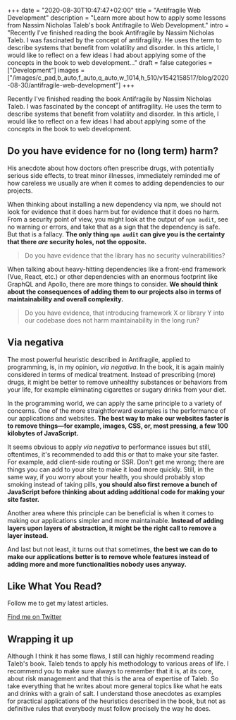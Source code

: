 +++
date = "2020-08-30T10:47:47+02:00"
title = "Antifragile Web Development"
description = "Learn more about how to apply some lessons from Nassim Nicholas Taleb's book Antifragile to Web Development."
intro = "Recently I've finished reading the book Antifragile by Nassim Nicholas Taleb. I was fascinated by the concept of antifragility. He uses the term to describe systems that benefit from volatility and disorder. In this article, I would like to reflect on a few ideas I had about applying some of the concepts in the book to web development..."
draft = false
categories = ["Development"]
images = ["/images/c_pad,b_auto,f_auto,q_auto,w_1014,h_510/v1542158517/blog/2020-08-30/antifragile-web-development"]
+++

Recently I've finished reading the book Antifragile by Nassim Nicholas Taleb. I was fascinated by the concept of antifragility. He uses the term to describe systems that benefit from volatility and disorder. In this article, I would like to reflect on a few ideas I had about applying some of the concepts in the book to web development.

## Do you have evidence for no (long term) harm?

His anecdote about how doctors often prescribe drugs, with potentially serious side effects, to treat minor illnesses, immediately reminded me of how careless we usually are when it comes to adding dependencies to our projects.

When thinking about installing a new dependency via npm, we should not look for evidence that it does harm but for evidence that it does no harm. From a security point of view, you might look at the output of `npm audit`, see no warning or errors, and take that as a sign that the dependency is safe. But that is a fallacy. **The only thing `npm audit` can give you is the certainty that there *are* security holes, not the opposite.**

> Do you have evidence that the library has no security vulnerabilities?

When talking about heavy-hitting dependencies like a front-end framework (Vue, React, etc.) or other dependencies with an enormous footprint like GraphQL and Apollo, there are more things to consider. **We should think about the consequences of adding them to our projects also in terms of maintainability and overall complexity.**

> Do you have evidence, that introducing framework X or library Y into our codebase does not harm maintainability in the long run?

## Via negativa

The most powerful heuristic described in Antifragile, applied to programming, is, in my opinion, *via negativa*. In the book, it is again mainly considered in terms of medical treatment. Instead of prescribing (more) drugs, it might be better to remove unhealthy substances or behaviors from your life, for example eliminating cigarettes or sugary drinks from your diet.

In the programming world, we can apply the same principle to a variety of concerns. One of the more straightforward examples is the performance of our applications and websites. **The best way to make our websites faster is to remove things—for example, images, CSS, or, most pressing, a few 100 kilobytes of JavaScript.**

It seems obvious to apply *via negativa* to performance issues but still, oftentimes, it's recommended to add this or that to make your site faster. For example, add client-side routing or SSR. Don't get me wrong; there are things you can add to your site to make it load more quickly. Still, in the same way, if you worry about your health, you should probably stop smoking instead of taking pills, **you should also first remove a bunch of JavaScript before thinking about adding additional code for making your site faster.**

Another area where this principle can be beneficial is when it comes to making our applications simpler and more maintainable. **Instead of adding layers upon layers of abstraction, it might be the right call to remove a layer instead.**

And last but not least, it turns out that sometimes, **the best we can do to make our applications better is to remove whole features instead of adding more and more functionalities nobody uses anyway.**

<div class="c-content__broad">
  <div class="c-twitter-teaser">
    <div class="c-twitter-teaser__content">
      <h2 class="c-twitter-teaser__headline">Like What You Read?</h2>
      <p class="c-twitter-teaser__body">
        Follow me to get my latest articles.
      </p>
      <a class="c-button c-button--outline c-twitter-teaser__button" rel="nofollow" href="https://twitter.com/maoberlehner" data-event-category="link" data-event-action="click: contact" data-event-label="Twitter (article content)">
        Find me on Twitter
      </a>
    </div>
  </div>
</div>

## Wrapping it up

Although I think it has some flaws, I still can highly recommend reading Taleb's book. Taleb tends to apply his methodology to various areas of life. I recommend you to make sure always to remember that it is, at its core, about risk management and that this is the area of expertise of Taleb. So take everything that he writes about more general topics like what he eats and drinks with a grain of salt. I understand those anecdotes as examples for practical applications of the heuristics described in the book, but not as definitive rules that everybody must follow precisely the way he does.

